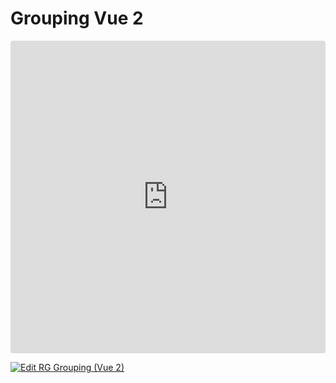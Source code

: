 # Grouping Vue 2

<ClientOnly>
<iframe src="https://codesandbox.io/embed/2m3lzc?view=preview&module=%2Fsrc%2FApp.vue&hidenavigation=1"
     style="width:100%; height: 500px; border:0; border-radius: 4px; overflow:hidden;"
     title="RG Grouping (Vue 2)"
     allow="accelerometer; ambient-light-sensor; camera; encrypted-media; geolocation; gyroscope; hid; microphone; midi; payment; usb; vr; xr-spatial-tracking"
     sandbox="allow-forms allow-modals allow-popups allow-presentation allow-same-origin allow-scripts"
   ></iframe>
</ClientOnly>

[![Edit RG Grouping (Vue 2)](https://codesandbox.io/static/img/play-codesandbox.svg)](https://codesandbox.io/p/sandbox/rg-grouping-vue-2-2m3lzc)
